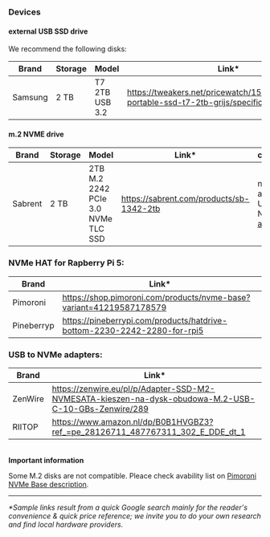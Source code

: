 ### Devices

#### external USB SSD drive
We recommend the following disks:

| Brand   | Storage | Model                              | Link*                                                                                     | comment                            |
| ------- | ------- | ---------------------------------- | ---------------------------------------------------------------------------------------- | ---------------------------------- |
| Samsung | 2 TB    | T7 2TB USB 3.2                     | https://tweakers.net/pricewatch/1560668/samsung-portable-ssd-t7-2tb-grijs/specificaties/ | **recommended for most users**     |


#### m.2 NVME drive

| Brand   | Storage | Model                              | Link*                                                                                     | comment                            |
| ------- | ------- | ---------------------------------- | ---------------------------------------------------------------------------------------- | ---------------------------------- |
| Sabrent | 2 TB    | 2TB M.2 2242 PCIe 3.0 NVMe TLC SSD | https://sabrent.com/products/sb-1342-2tb                                                 | needs an additional USB-NVMe [adapter](#usb-nvme-adapters:) |


### NVMe HAT for Rapberry Pi 5:

| Brand   | Link*                                                                                       |
| ------- | ------------------------------------------------------------------------------------------ |
| Pimoroni | https://shop.pimoroni.com/products/nvme-base?variant=41219587178579 | **recommended**     |
| Pineberryp  | https://pineberrypi.com/products/hatdrive-bottom-2230-2242-2280-for-rpi5 |   |


### USB to NVMe adapters:

| Brand   | Link*                                                                                       |
| ------- | ------------------------------------------------------------------------------------------ |
| ZenWire | https://zenwire.eu/pl/p/Adapter-SSD-M2-NVMESATA-kieszen-na-dysk-obudowa-M.2-USB-C-10-GBs-Zenwire/289|
| RIITOP  | https://www.amazon.nl/dp/B0B1HVGBZ3?ref_=pe_28126711_487767311_302_E_DDE_dt_1


\
**Important information**

Some M.2 disks are not compatible. Pleace check avability list on [Pimoroni NVMe Base description](https://shop.pimoroni.com/products/nvme-base?variant=41219587178579).


---
_*Sample links result from a quick Google search mainly for the reader's convenience & quick price reference; we invite you to do your own research and find local hardware providers._

